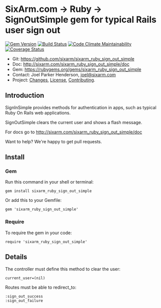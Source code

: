 # SixArm.com → Ruby → <br> SignOutSimple gem for typical Rails user sign out

<!--header-open-->

[![Gem Version](https://badge.fury.io/rb/sixarm_ruby_sign_out_simple.svg)](http://badge.fury.io/rb/sixarm_ruby_sign_out_simple)
[![Build Status](https://travis-ci.org/SixArm/sixarm_ruby_sign_out_simple.png)](https://travis-ci.org/SixArm/sixarm_ruby_sign_out_simple)
[![Code Climate Maintainability](https://api.codeclimate.com/v1/badges/$id/maintainability)](https://codeclimate.com/github/SixArm/$dir/maintainability)
[![Coverage Status](https://coveralls.io/repos/SixArm/sixarm_ruby_sign_out_simple/badge.svg?branch=master&service=github)](https://coveralls.io/github/SixArm/sixarm_ruby_sign_out_simple?branch=master)

* Git: <https://github.com/sixarm/sixarm_ruby_sign_out_simple>
* Doc: <http://sixarm.com/sixarm_ruby_sign_out_simple/doc>
* Gem: <https://rubygems.org/gems/sixarm_ruby_sign_out_simple>
* Contact: Joel Parker Henderson, <joel@sixarm.com>
* Project: [Changes](CHANGES.md), [License](LICENSE.md), [Contributing](CONTRIBUTING.md).

<!--header-shut-->


## Introduction

SignInSimple provides methods for authentication in apps, such as typical Ruby On Rails web applications.

SignOutSimple clears the current user and shows a flash message.

For docs go to <http://sixarm.com/sixarm_ruby_sign_out_simple/doc>

Want to help? We're happy to get pull requests.


<!--install-opent-->

## Install

### Gem

Run this command in your shell or terminal:

    gem install sixarm_ruby_sign_out_simple

Or add this to your Gemfile:

    gem 'sixarm_ruby_sign_out_simple'

### Require

To require the gem in your code:

    require 'sixarm_ruby_sign_out_simple'

<!--install-shut-->


## Details

The controller must define this method to clear the user:

    current_user=(nil)

Routes must be able to redirect_to:

    :sign_out_success
    :sign_out_failure
